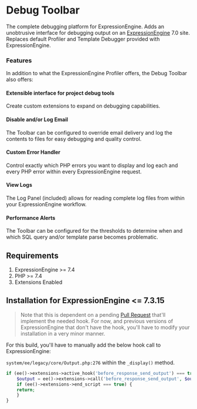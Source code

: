 # Debug Toolbar

The complete debugging platform for ExpressionEngine. Adds an unobtrusive interface for debugging output on an [ExpressionEngine](http://expressionengine.com "ExpressionEngine") 7.0 site. Replaces default Profiler and Template Debugger provided with ExpressionEngine.

### Features

In addition to what the ExpressionEngine Profiler offers, the Debug Toolbar also offers:

#### Extensible interface for project debug tools

Create custom extensions to expand on debugging capabilities. 

#### Disable and/or Log Email 

The Toolbar can be configured to override email delivery and log the contents to files for easy debugging and quality control. 

#### Custom Error Handler

Control exactly which PHP errors you want to display and log each and every PHP error within every ExpressionEngine request.

#### View Logs 

The Log Panel (included) allows for reading complete log files from within your ExpressionEngine workflow. 

#### Performance Alerts

The Toolbar can be configured for the thresholds to determine when and which SQL query and/or template parse becomes problematic.

## Requirements

1. ExpressionEngine >= 7.4
2. PHP >= 7.4
3. Extensions Enabled

## Installation for ExpressionEngine <= 7.3.15

> Note that this is dependent on a pending [Pull Request](https://github.com/ExpressionEngine/ExpressionEngine/pull/3893) that'll implement the needed hook. For now, and previous versions of ExpressionEngine that don't have the hook, you'll have to modify your installation in a very minor manner. 

For this build, you'll have to manually add the below hook call to ExpressionEngine:

`system/ee/legacy/core/Output.php:276` within the `_display()` method. 

```php
if (ee()->extensions->active_hook('before_response_send_output') === true) {
    $output = ee()->extensions->call('before_response_send_output', $output);
    if (ee()->extensions->end_script === true) {
	return;
    }
}
```
